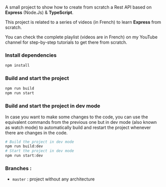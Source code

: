 A small project to show how to create from scratch a Rest API based on **Express** (Node.Js) & **TypeScript**.

This project is related to a series of videos (in French) to learn **Express** from scratch.

You can check the complete playlist (videos are in French) on my YouTube channel for step-by-step tutorials to get there from scratch.

### Install dependencies

```bash
npm install
```

### Build and start the project

```bash
npm run build
npm run start
```

### Build and start the project in dev mode

In case you want to make some changes to the code, you can use the equivalent commands from the previous one but in dev mode (also known as watch mode) to automatically build and restart the project whenever there are changes in the code.

```bash
# Build the project in dev mode
npm run build:dev
# Start the project in dev mode
npm run start:dev
```

### Branches :

- `master` : project without any architecture
